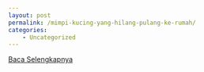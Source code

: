 ```yaml
---
layout: post
permalink: /mimpi-kucing-yang-hilang-pulang-ke-rumah/
categories:
    - Uncategorized
---
```


[Baca Selengkapnya](/10)